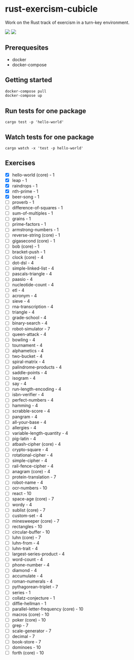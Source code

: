 # rust-exercism-cubicle 

Work on the Rust track of exercism in a turn-key environment.

[![][ci-badge]][ci-url]
[![][docker-badge]][docker-url]

## Prerequesites

- docker
- docker-compose

## Getting started

```sh
docker-compose pull
docker-compose up
```

## Run tests for one package

```
cargo test -p 'hello-world'
```

## Watch tests for one package

```
cargo watch -x 'test -p hello-world'
```

## Exercises

- [x] hello-world (core) - 1
- [x] leap  - 1
- [x] raindrops  - 1
- [x] nth-prime  - 1
- [x] beer-song  - 1
- [ ] proverb  - 1
- [ ] difference-of-squares  - 1
- [ ] sum-of-multiples  - 1
- [ ] grains  - 1
- [ ] prime-factors  - 1
- [ ] armstrong-numbers  - 1
- [ ] reverse-string (core) - 1
- [ ] gigasecond (core) - 1
- [ ] bob (core) - 1
- [ ] bracket-push  - 1
- [ ] clock (core) - 4
- [ ] dot-dsl  - 4
- [ ] simple-linked-list  - 4
- [ ] pascals-triangle  - 4
- [ ] paasio  - 4
- [ ] nucleotide-count  - 4
- [ ] etl  - 4
- [ ] acronym  - 4
- [ ] sieve  - 4
- [ ] rna-transcription  - 4
- [ ] triangle  - 4
- [ ] grade-school  - 4
- [ ] binary-search  - 4
- [ ] robot-simulator  - 7
- [ ] queen-attack  - 4
- [ ] bowling  - 4
- [ ] tournament  - 4
- [ ] alphametics  - 4
- [ ] two-bucket  - 4
- [ ] spiral-matrix  - 4
- [ ] palindrome-products  - 4
- [ ] saddle-points  - 4
- [ ] isogram  - 4
- [ ] say  - 4
- [ ] run-length-encoding  - 4
- [ ] isbn-verifier  - 4
- [ ] perfect-numbers  - 4
- [ ] hamming  - 4
- [ ] scrabble-score  - 4
- [ ] pangram  - 4
- [ ] all-your-base  - 4
- [ ] allergies  - 4
- [ ] variable-length-quantity  - 4
- [ ] pig-latin  - 4
- [ ] atbash-cipher (core) - 4
- [ ] crypto-square  - 4
- [ ] rotational-cipher  - 4
- [ ] simple-cipher  - 4
- [ ] rail-fence-cipher  - 4
- [ ] anagram (core) - 4
- [ ] protein-translation  - 7
- [ ] robot-name  - 4
- [ ] ocr-numbers  - 10
- [ ] react  - 10
- [ ] space-age (core) - 7
- [ ] wordy  - 4
- [ ] sublist (core) - 7
- [ ] custom-set  - 4
- [ ] minesweeper (core) - 7
- [ ] rectangles  - 10
- [ ] circular-buffer  - 10
- [ ] luhn (core) - 7
- [ ] luhn-from  - 4
- [ ] luhn-trait  - 4
- [ ] largest-series-product  - 4
- [ ] word-count  - 4
- [ ] phone-number  - 4
- [ ] diamond  - 4
- [ ] accumulate  - 4
- [ ] roman-numerals  - 4
- [ ] pythagorean-triplet  - 7
- [ ] series  - 1
- [ ] collatz-conjecture  - 1
- [ ] diffie-hellman  - 1
- [ ] parallel-letter-frequency (core) - 10
- [ ] macros (core) - 10
- [ ] poker (core) - 10
- [ ] grep  - 7
- [ ] scale-generator  - 7
- [ ] decimal  - 7
- [ ] book-store  - 7
- [ ] dominoes  - 10
- [ ] forth (core) - 10

[ci-badge]: https://img.shields.io/circleci/project/github/brainpower-org/rust-exercism-cubicle/master.svg?style=flat-square
[ci-url]: https://circleci.com/gh/brainpower-org/rust-exercism-cubicle

[docker-badge]: https://img.shields.io/docker/cloud/build/brainpower/rust-exercism-cubicle.svg?label=docker&style=flat-square
[docker-url]: https://cloud.docker.com/u/brainpower/repository/docker/brainpower/rust-exercism-cubicle
